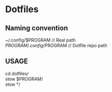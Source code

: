 # Dotfiles

## Naming convention
~/.config/$PROGRAM // Real path  
$PROGRAM/.config/$PROGRAM // Dotfile repo path  

## USAGE
cd dotfiles/  
stow $PROGRAM/  
stow */  
